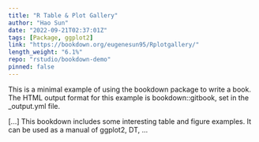 ```yaml
---
title: "R Table & Plot Gallery"
author: "Hao Sun"
date: "2022-09-21T02:37:01Z"
tags: [Package, ggplot2]
link: "https://bookdown.org/eugenesun95/Rplotgallery/"
length_weight: "6.1%"
repo: "rstudio/bookdown-demo"
pinned: false
---
```


<p>This is a minimal example of using the bookdown package to write a book.
The HTML output format for this example is bookdown::gitbook,
set in the _output.yml file.</p> [...] This bookdown includes some interesting table and figure examples. It can be used as a manual of ggplot2, DT, ...
